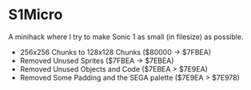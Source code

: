 # S1Micro
A minihack where I try to make Sonic 1 as small (in filesize) as possible.

* 256x256 Chunks to 128x128 Chunks ($80000 -> $7FBEA)
* Removed Unused Sprites ($7FBEA -> $7EBEA)
* Removed Unused Objects and Code ($7EBEA > $7E9EA)
* Removed Some Padding and the SEGA palette ($7E9EA > $7E978)
